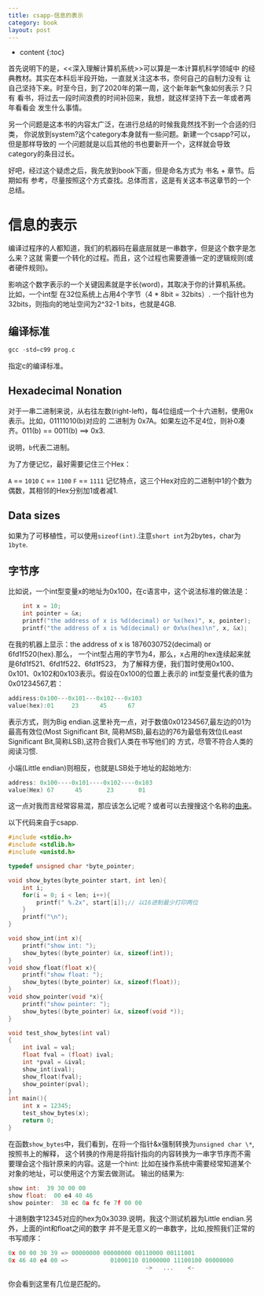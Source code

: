```yaml
---
title: csapp-信息的表示
category: book
layout: post
---
```

* content
{:toc}

首先说明下的是，<<深入理解计算机系统>>可以算是一本计算机科学领域中
的经典教材。其实在本科后半段开始，一直就关注这本书，奈何自己的自制力没有
让自己坚持下来。时至今日，到了2020年的第一周，这个新年新气象如何表示？只有
看书，将过去一段时间浪费的时间补回来，我想，就这样坚持下去一年或者两年看看会
发生什么事情。

另一个问题是这本书的内容太广泛，在进行总结的时候我竟然找不到一个合适的归类，
你说放到system?这个category本身就有一些问题。新建一个csapp?可以，但是那样导致的
一个问题就是以后其他的书也要新开一个，这样就会导致category的条目过长。

好吧，经过这个疑虑之后，我先放到book下面，但是命名方式为 书名 + 章节。后期如有
参考，尽量按照这个方式查找。总体而言，这是有关这本书这章节的一个总结。

# 信息的表示
编译过程序的人都知道，我们的机器码在最底层就是一串数字，但是这个数字是怎么来？这就
需要一个转化的过程。而且，这个过程也需要遵循一定的逻辑规则(或者硬件规则)。

影响这个数字表示的一个关键因素就是字长(word)，其取决于你的计算机系统。比如，一个int型
在32位系统上占用4个字节（4 * 8bit = 32bits）. 一个指针也为32bits，则指向的地址空间为2^32-1
bits，也就是4GB.

## 编译标准

```c
gcc -std=c99 prog.c
```
指定c的编译标准。

## Hexadecimal Nonation
对于一串二进制来说，从右往左数(right-left)，每4位组成一个十六进制，使用0x表示。比如，01111010(b)对应的
二进制为 0x7A。如果左边不足4位，则补0凑齐。011(b) == 0011(b) ==> 0x3.

说明，```b```代表二进制。

为了方便记忆，最好需要记住三个Hex：

```A``` == ```1010```
```C``` == ```1100```
```F``` == ```1111```
记忆特点，这三个Hex对应的二进制中1的个数为偶数，其相邻的Hex分别加1或者减1.

## Data sizes
如果为了可移植性，可以使用```sizeof(int)```.注意`short int`为2bytes，char为`1byte`.

## 字节序
比如说，一个int型变量x的地址为0x100，在c语言中，这个说法标准的做法是：
```c
	int x = 10;
	int pointer = &x;
	printf("the address of x is %d(decimal) or %x(hex)", x, pointer);
	printf("the address of x is %d(decimal) or 0x%x(hex)\n", x, &x);
```
在我的机器上显示：the address of x is 1876030752(decimal) or 6fd1f520(hex).那么，
一个int型占用的字节为4，那么，x占用的hex连续起来就是6fd1f521、6fd1f522、6fd1f523，
为了解释方便，我们暂时使用0x100、0x101、0x102和0x103表示。假设在0x100的位置上表示的
int型变量代表的值为0x01234567,若：

```c
addiress:0x100---0x101---0x102---0x103
value(hex):01	  23	  45	  67
```
表示方式，则为Big endian.这里补充一点，对于数值0x01234567,最左边的01为最高有效位(Most Significant Bit,
简称MSB),最右边的76为最低有效位(Least Significant Bit,简称LSB),这符合我们人类在书写他们的
方式，尽管不符合人类的阅读习惯.

小端(Little endian)则相反，也就是LSB处于地址的起始地方:

```c
address: 0x100----0x101----0x102----0x103
value(Hex) 67	   45	    23       01
```
这一点对我而言经常容易混，那应该怎么记呢？或者可以去搜搜这个名称的[由来](https://stackoverflow.com/questions/5870311/where-did-endianness-come-from)。

以下代码来自于csapp.
```c
#include <stdio.h>
#include <stdlib.h>
#include <unistd.h>

typedef unsigned char *byte_pointer;

void show_bytes(byte_pointer start, int len){
	int i;
	for(i = 0; i < len; i++){
		printf(" %.2x", start[i]);// 以16进制最少打印两位
	}
	printf("\n");
}

void show_int(int x){
	printf("show int: ");
	show_bytes((byte_pointer) &x, sizeof(int));
}
void show_float(float x){
	printf("show float: ");
	show_bytes((byte_pointer) &x, sizeof(float));
}
void show_pointer(void *x){
	printf("show pointer: ");
	show_bytes((byte_pointer) &x, sizeof(void *));
}

void test_show_bytes(int val)
{
	int ival = val;
	float fval = (float) ival;
	int *pval = &ival;
	show_int(ival);
	show_float(fval);
	show_pointer(pval);
}
int main(){
	int x = 12345;
	test_show_bytes(x);
	return 0;
}

```
在函数`show_bytes`中，我们看到，在将一个指针&x强制转换为`unsigned char \*`,按照书上的解释，
这个转换的作用是将指针指向的内容转换为一串字节序而不需要理会这个指针原来的内容。这是一个hint:
比如在操作系统中需要经常知道某个对象的地址，可以使用这个方案去做测试。
输出的结果为:

```c
show int:  39 30 00 00
show float:  00 e4 40 46
show pointer:  38 ec 0a fc fe 7f 00 00
```
十进制数字12345对应的hex为0x3039.说明，我这个测试机器为Little endian.另外，上面的int和float之间的数字
并不是无意义的一串数字，比如,按照我们正常的书写顺序：
```c
0x 00 00 30 39 => 00000000 00000000 00110000 00111001
0x 46 40 e4 00 =>            01000110 01000000 11100100 00000000
                                       ->   ...    <-
```
你会看到这里有几位是匹配的。

